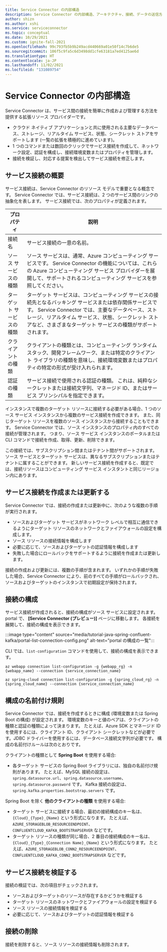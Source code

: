 ```yaml
---
title: Service Connector の内部構造
description: Service Connector の内部構造、アーキテクチャ、接続、データの送信方法について説明します。
author: shizn
ms.author: xshi
ms.service: serviceconnector
ms.topic: conceptual
ms.date: 10/29/2021
ms.custom: ignite-fall-2021
ms.openlocfilehash: 99c793fb5b9b249acd440669a01e50f14c7b6de5
ms.sourcegitcommit: 106f5c9fa5c6d3498dd1cfe63181a7ed4125ae6d
ms.translationtype: HT
ms.contentlocale: ja-JP
ms.lasthandoff: 11/02/2021
ms.locfileid: "131089754"
---
```

# <a name="service-connector-internals"></a>Service Connector の内部構造

Service Connector は、サービス間の接続を簡単に作成および管理する方法を提供する拡張リソース プロバイダーです。
- クラウド ネイティブ アプリケーションと共に使用される主要なデータベース、ストレージ、リアルタイム サービス、状態、シークレット ストアをサポートします (一覧の拡張を積極的に進めています)。
- 1 つのコマンドまたは数回のクリックでサービス接続を作成して、ネットワーク設定、認証を構成し、接続環境変数またはプロパティを管理します。
- 接続を検証し、対応する提案を検出してサービス接続を修正します。 

## <a name="service-connection-overview"></a>サービス接続の概要

サービス接続は、Service Connector のリソース モデルで重要となる概念です。 Service Connector では、サービス接続は、2 つのサービス間のリンクの抽象化を表します。 サービス接続では、次のプロパティが定義されます。

| プロパティ | 説明 |
|--------|-----------|
| 接続名 | サービス接続の一意の名前。  |
| ソース サービスの種類 | ソース サービスは、通常、Azure コンピューティング サービスです。 Service Connector の機能については、これらの Azure コンピューティング サービス プロバイダーを展開して、サポートされるコンピューティング サービスを参照してください。  |
| ターゲット サービスの種類 | ターゲット サービスは、コンピューティング サービスの接続先となるバッキング サービスまたは依存関係サービスです。 Service Connector では、主要なデータベース、ストレージ、リアルタイム サービス、状態、シークレット ストアなど、さまざまなターゲット サービスの種類がサポートされます。 |
| クライアントの種類 | クライアントの種類とは、コンピューティング ランタイム スタック、開発フレームワーク、または特定のクライアント ライブラリの種類を意味し、接続環境変数またはプロパティの特定の形式が受け入れられます。 |
| 認証の種類 | サービス接続で使用される認証の種類。 これは、純粋なシークレットまたは接続文字列、マネージド ID、またはサービス プリンシパルを指定できます。 |

インスタンスで複数のターゲット リソースに接続する必要がある場合、1 つのソース サービス インスタンスから複数のサービス接続を作成できます。 また、同じターゲット リソースを複数のソース インスタンスから接続することもできます。 Service Connector では、ソース インスタンスのプロパティ内のすべての接続が管理されます。 つまり、ソース サービス インスタンスのポータルまたは CLI コマンドで接続を作成、取得、更新、削除できます。 

この接続では、サブスクリプション間またはテナント間がサポートされます。 ソース サービスとターゲット サービスは、異なるサブスクリプションまたはテナントに属することができます。 新しいサービス接続を作成すると、既定では、接続リソースはコンピューティング サービス インスタントと同じリージョン内にあります。

## <a name="create-or-update-a-service-connection"></a>サービス接続を作成または更新する

Service Connector では、接続の作成または更新中に、次のような複数の手順が実行されます。

- ソースおよびターゲット サービスがネットワーク レベルで相互に通信できるようにターゲット リソースのネットワークとファイアウォールの設定を構成します。
- ソース リソースの接続情報を構成します
- 必要に応じて、ソースおよびターゲットの認証情報を構成します
- 失敗した場合にロールバックをサポートするように接続を作成または更新します。

接続の作成および更新には、複数の手順が含まれます。 いずれかの手順が失敗した場合、Service Connector により、前のすべての手順がロールバックされ、ソースおよびターゲットのインスタンスで初期設定が保持されます。

## <a name="connection-configurations"></a>接続の構成

サービス接続が作成されると、接続の構成がソース サービスに設定されます。
portal で、 **[Service Connector (プレビュー)]** ページに移動します。 各接続を展開して、接続の構成を表示できます。

:::image type="content" source="media/tutorial-java-spring-confluent-kafka/portal-list-connection-config.png" alt-text="portal の構成の一覧":::

CLI では、`list-configuration` コマンドを使用して、接続の構成を表示できます。

```azurecli
az webapp connection list-configuration -g {webapp_rg} -n {webapp_name} --connection {service_connection_name}
```

```azurecli
az spring-cloud connection list-configuration -g {spring_cloud_rg} -n {spring_cloud_name} --connection {service_connection_name}
```

## <a name="configuration-naming-convention"></a>構成の名前付け規則

Service Connector では、接続を作成するときに構成 (環境変数または Spring Boot の構成) が設定されます。 環境変数のキーと値のペアは、クライアントの種類と認証の種類によって決まります。 たとえば、Azure SDK とマネージド ID を使用するには、クライアント ID、クライアント シークレットなどが必要です。JDBC ドライバーを使用するには、データベース接続文字列が必要です。 構成の名前付けルールは次のとおりです。

クライアントの種類として **Spring Boot** を使用する場合:

* 各ターゲット サービスの Spring Boot ライブラリには、独自の名前付け規則があります。 たとえば、MySQL 接続の設定は、`spring.datasource.url`、`spring.datasource.username`、`spring.datasource.password` です。 Kafka 接続の設定は、`spring.kafka.properties.bootstrap.servers` です。

Spring Boot を除く **他のクライアントの種類** を使用する場合:

* ターゲット サービスに接続する場合、最初の接続構成のキー名は、`{Cloud}_{Type}_{Name}` という形式になります。 たとえば、`AZURE_STORAGEBLOB_RESOURCEENDPOINT`、`CONFLUENTCLOUD_KAFKA_BOOTSTRAPSERVER` などです。 
* ターゲット リソースの種類が同じ場合、2 番目の接続構成のキー名は、`{Cloud}_{Type}_{Connection Name}_{Name}` という形式になります。 たとえば、`AZURE_STORAGEBLOB_CONN2_RESOURCEENDPOINT`、`CONFLUENTCLOUD_KAFKA_CONN2_BOOTSTRAPSERVER` などです。

## <a name="validate-a-service-connection"></a>サービス接続を検証する
接続の検証では、次の項目がチェックされます。

* ソースおよびターゲットのリソースが存在するかどうかを検証する
* ターゲット リソースのネットワークとファイアウォールの設定を検証する
* ソース リソースの接続情報を検証する
* 必要に応じて、ソースおよびターゲットの認証情報を検証する

## <a name="delete-connection"></a>接続の削除

接続を削除すると、ソース リソースの接続情報も削除されます。 
